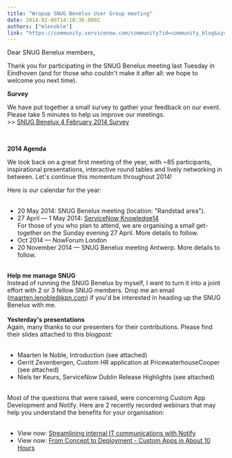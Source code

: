 ```yaml
---
title: "Wrapup SNUG Benelux User Group meeting"
date: 2014-02-06T14:18:36.000Z
authors: ["mlenoble"]
link: "https://community.servicenow.com/community?id=community_blog&sys_id=73cde2e9dbd0dbc01dcaf3231f9619a1"
---
```

<p>Dear SNUG Benelux members,</p><p></p><p>Thank you for participating in the SNUG Benelux meeting last Tuesday in Eindhoven (and for those who couldn't make it after all: we hope to welcome you next time).</p><p></p><p><strong>Survey</strong></p><p>We have put together a small survey to gather your feedback on our event. Please take 5 minutes to help us improve our meetings. <br/>&gt;&gt; <a href="https://www.surveymonkey.com/s/NTM9HRC" title="https://www.surveymonkey.com/s/NTM9HRC">SNUG Benelux 4 February 2014 Survey</a></p><p><strong><br/></strong></p><p><strong>2014 Agenda</strong></p><p>We look back on a great first meeting of the year, with ~85 participants, inspirational presentations, interactive round tables and lively networking in between. Let's continue this momentum throughout 2014!</p><p></p><p>Here is our calendar for the year:<br/><br/></p><ul><li>20 May 2014: SNUG Benelux meeting (location: "Randstad area"). </li><li>27 April — 1 May 2014: <a href="http://knowledge.servicenow.com/" title="http://knowledge.servicenow.com/">ServiceNow Knowledge14</a> <br/>For those of you who plan to attend, we are organising a small get-together on the Sunday evening 27 April. More details to follow.</li><li>Oct 2014 — NowForum London</li><li>20 November 2014 — SNUG Benelux meeting Antwerp. More details to follow.</li></ul><p><strong><br/>Help me manage SNUG<br/></strong>Instead of running the SNUG Benelux by myself, I want to turn it into a joint effort with 2 or 3 fellow SNUG members. Drop me an email (<a title="arten.lenoble@kpn.com" href="mailto:maarten.lenoble@kpn.com">maarten.lenoble@kpn.com</a>) if you'd be interested in heading up the SNUG Benelux with me.<br/><br/><strong>Yesterday's presentations<br/></strong>Again, many thanks to our presenters for their contributions. Please find their slides attached to this blogpost:<br/><br/></p><ul><li>Maarten le Noble, Introduction (see attached)</li><li>Gerrit Zevenbergen, Custom HR application at PricewaterhouseCooper (see attached)</li><li>Niels ter Keurs, ServiceNow Dublin Release Highlights (see attached)</li></ul><p><br/>Most of the questions that were raised, were concerning Custom App Development and Notify. Here are 2 recently recorded webinars that may help you understand the benefits for your organisation:<br/><br/></p><ul><li>View now: <a title="co/RXnd7Z2pVb" href="http://t.co/RXnd7Z2pVb">Streamlining internal IT communications with Notify</a></li><li>View now: <a title="fo.servicenow.com/LP=1921" href="http://info.servicenow.com/LP=1921">From Concept to Deployment - Custom Apps in About 10 Hours</a></li></ul>